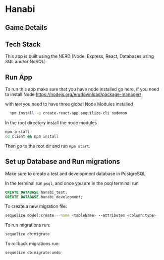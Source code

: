 # Hanabi

## Game Details

<!-- Details of the game will go here -->

## Tech Stack

This app is built using the NERD (Node, Express, React, Databases using SQL and/or NoSQL)

## Run App  

To run this app make sure that you have node installed go here, if you need to install Node https://nodejs.org/en/download/package-manager/

with `NPM` you need to have three global Node Modules installed

```bash
  npm install -g create-react-app sequilize-cli nodemon
```

In the root directory install the node modules

```bash
npm install
cd client && npm install
```

Then go to the root dir and run `npm start`.

## Set up Database and Run migrations

Make sure to create a test and development database in PostgreSQL

In the terminal run `psql`, and once you are in the psql terminal run

```SQL
CREATE DATABASE hanabi_test;
CREATE DATABASE hanabi_development;
```

To create a new migration file:

```bash
sequelize model:create --name <tableName> --attributes <column:type>
```

To run migrations run:

```bash
sequelize db:migrate
```

To rollback migrations run:

```bash
sequelize db:migrate:undo
```
